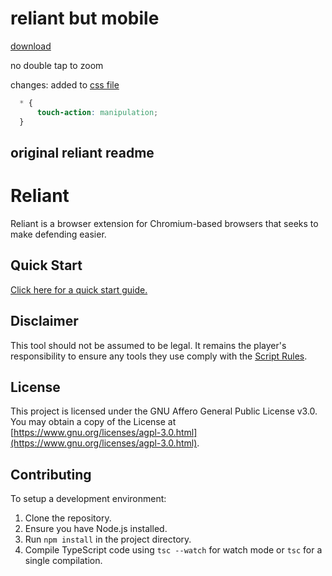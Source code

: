 # reliant but mobile

[download](https://github.com/ducky4life/reliant-mobile/releases/latest/download/reliant-release.zip)

no double tap to zoom

changes: added to [css file](https://github.com/ducky4life/reliant-mobile/blob/main/src/css/_main.scss)
```css
  * {
      touch-action: manipulation;
  }
```

## original reliant readme

# Reliant
Reliant is a browser extension for Chromium-based browsers that seeks to make defending easier.
## Quick Start
[Click here for a quick start guide.](documentation/quick-start.md)
## Disclaimer
This tool should not be assumed to be legal. It remains the player's responsibility to ensure any tools they use comply with the [Script Rules](https://forum.nationstates.net/viewtopic.php?p=16394966#p16394966).
## License
This project is licensed under the GNU Affero General Public License v3.0. You may obtain a copy of the License at [https://www.gnu.org/licenses/agpl-3.0.html](https://www.gnu.org/licenses/agpl-3.0.html).
## Contributing
To setup a development environment:
1. Clone the repository.
2. Ensure you have Node.js installed.
3. Run `npm install` in the project directory.
4. Compile TypeScript code using `tsc --watch` for watch mode or `tsc` for a single compilation.
